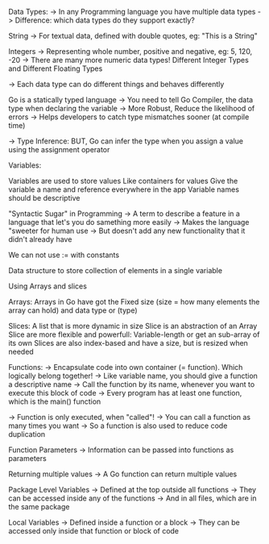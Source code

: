 
Data Types:
-> In any Programming language you have multiple data types
-> Difference: which data types do they support exactly?

String -> For textual data, defined with double quotes, eg: "This is a String"

Integers -> Representing whole number, positive and negative, eg: 5, 120, -20
    -> There are many more numeric data types!
	Different Integer Types and Different Floating Types

-> Each data type can do different things and behaves differently

Go is a statically typed language
-> You need to tell Go Compiler, the data type when declaring the variable
	-> More Robust, Reduce the likelihood of errors
	-> Helps developers to catch type mismatches sooner (at compile time)

-> Type Inference: BUT, Go can infer the type when you assign a value using the assignment operator	   	


Variables: 

Variables are used to store values
Like containers for values 
Give the variable a name and reference everywhere in the app
Variable names should be descriptive
 
"Syntactic Sugar" in Programming
	-> A term to describe a feature in a language that let's you do samething more easily
	-> Makes the language "sweeter for human use
	-> But doesn't add any new functionality that it didn't already have

We can not use := with constants


Data structure to store collection of elements in a single variable

Using Arrays and slices

Arrays:
Arrays in Go have got the Fixed size (size = how many elements the array can hold) and data type or (type)

Slices: 
A list that is more dynamic in size 
Slice is an abstraction of an Array
Slice are more flexible and powerfull:
Variable-length or get an sub-array of its own
Slices are also index-based and have a size, but is resized when needed


Functions: 
-> Encapsulate code into own container (= function). Which logically belong together!
-> Like variable name, you should give a function a descriptive name
-> Call the function by its name, whenever you want to execute this block of code
-> Every program has at least one function, which is the main() function 

-> Function is only executed, when "called"!
-> You can call a function as many times you want
-> So a function is also used to reduce code duplication

Function Parameters
-> Information can be passed into functions as parameters

Returning multiple values
-> A Go function can return multiple values


Package Level Variables
-> Defined at the top outside all functions
-> They can be accessed inside any of the functions
-> And in all files, which are in the same package

Local Variables
-> Defined inside a function or a block 
-> They can be accessed only inside that function or block of code

